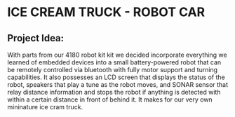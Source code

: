 # ICE CREAM TRUCK  - ROBOT CAR



## Project Idea:

  With parts from our 4180 robot kit kit we decided incorporate everything we learned of embedded devices  into a small  battery-powered robot that can be remotely controlled via bluetooth with fully motor support and  turning capabilities. It also possesses an LCD screen that displays the status of the robot, speakers that play a tune as the robot moves, and SONAR sensor that relay distance information and stops the robot if anything is detected with within a certain distance in front of behind it. It makes for our very own  mininature ice cram truck.

